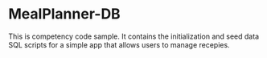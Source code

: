 # MealPlanner-DB

This is competency code sample. It contains the initialization and seed data SQL scripts for a simple app that allows users to manage recepies.
